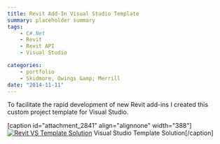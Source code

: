 ```yaml
---
title: Revit Add-In Visual Studio Template
summary: placeholder summary
tags:
    - C#.Net
    - Revit
    - Revit API
    - Visual Studio

categories:
    - portfolio
    - Skidmore, Owings &amp; Merrill
date: "2014-11-11"
---
```


To facilitate the rapid development of new Revit add-ins I created this custom project template for Visual Studio.

\[caption id="attachment_2841" align="alignnone" width="388"\][![Revit VS Template Solution](Revit-VS-Template-Solution.png)](http://www.ericanastas.com/wp-content/uploads/2015/07/Revit-VS-Template-Solution.png) Visual Studio Template Solution\[/caption\]
